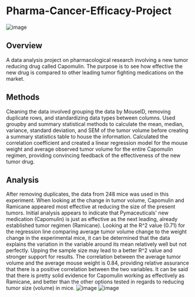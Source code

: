 # Pharma-Cancer-Efficacy-Project
![image](https://github.com/FrankDitz/Pharma-Cancer-Efficacy/assets/125056545/270ccdce-f9f3-4077-8b83-1ce18838d5f4)
## Overview
A data analysis project on pharmacological research involving a new tumor reducing drug called Capomulin. The purpose is to see how effective the new drug is compared to other leading tumor fighting medications on the market.
## Methods
Cleaning the data involved grouping the data by MouseID, removing duplicate rows, and standardizing data types between columns. Used groupby and summary statistical methods to calculate the mean, median, variance, standard deviation, and SEM of the tumor volume before creating a summary statistics table to house the information.
Calculated the correlation coefficient and created a linear regression model for the mouse weight and average observed tumor volume for the entire Capomulin regimen, providing convincing feedback of the effectiveness of the new tumor drug.
## Analysis
After removing duplicates, the data from 248 mice was used in this experiment. When looking at the change in tumor volume, Capomulin and Ramicane appeared most effective at reducing the size of the present tumors. Initial analysis appears to indicate that Pymaceuticals' new medication (Capomulin) is just as effective as the next leading, already established tumor regimen (Ramicane). Looking at the R^2 value (0.71) for the regression line comparing average tumor volume change to the weight change in the experimental mice, it can be determined that the data explains the variation in the variable around its mean relatively well but not perfectly. Upping the sample size may lead to a better R^2 value and stronger support for results. The correlation between the average tumor volume and the average mouse weight is 0.84, providing relative assurance that there is a positive correlation between the two variables. It can be said that there is pretty solid evidence for Capomulin working as effectively as Ramicane, and better than the other options tested in regards to reducing tumor size (volume) in mice.
![image](https://github.com/FrankDitz/Pharma-Cancer-Efficacy/assets/125056545/df9501a2-16ed-40d7-98e7-3300710c6533)
![image](https://github.com/FrankDitz/Pharma-Cancer-Efficacy/assets/125056545/47252731-59d1-4633-bf44-b6b47c14fb28)
